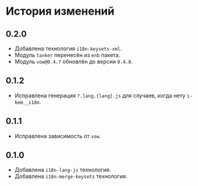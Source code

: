 История изменений
=================

0.2.0
-----
 * Добавлена технология `i18n-keysets-xml`.
 * Модуль `tanker` перенесён из `enb` пакета.
 * Модуль `vow@0.4.7` обновлён до версии `0.4.8`.

0.1.2
-----
 * Исправлена генерация `?.lang.{lang}.js` для случаев, когда нету `i-bem__i18n`.

0.1.1
-----
 * Исправлена зависимость от `vow`.

0.1.0
-----
 * Добавлена `i18n-lang-js` технология.
 * Добавлена `i18n-merge-keysets` технология.
